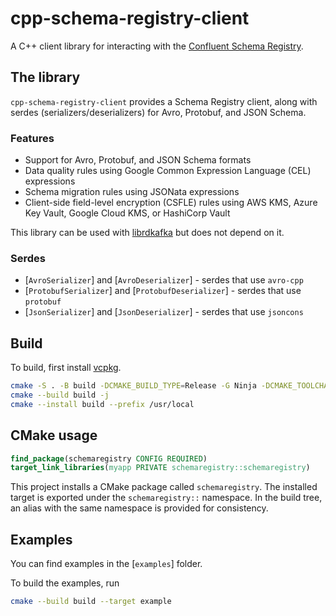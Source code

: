 # cpp-schema-registry-client

A C++ client library for interacting with the
[Confluent Schema Registry](https://github.com/confluentinc/schema-registry).

## The library

`cpp-schema-registry-client` provides a Schema Registry client, along with serdes (serializers/deserializers) for
Avro, Protobuf, and JSON Schema.

### Features

- Support for Avro, Protobuf, and JSON Schema formats
- Data quality rules using Google Common Expression Language (CEL) expressions
- Schema migration rules using JSONata expressions
- Client-side field-level encryption (CSFLE) rules using AWS KMS, Azure Key Vault, Google Cloud KMS, or HashiCorp Vault

This library can be used with [librdkafka](https://github.com/confluentinc/librdkafka) but does not depend on it.

### Serdes

- [`AvroSerializer`] and [`AvroDeserializer`] - serdes that use `avro-cpp`
- [`ProtobufSerializer`] and [`ProtobufDeserializer`] - serdes that use `protobuf`
- [`JsonSerializer`] and [`JsonDeserializer`] - serdes that use `jsoncons`


## Build

To build, first install [vcpkg](https://github.com/microsoft/vcpkg).

```sh
cmake -S . -B build -DCMAKE_BUILD_TYPE=Release -G Ninja -DCMAKE_TOOLCHAIN_FILE="${VCPKG_ROOT}/scripts/buildsystems/vcpkg.cmake"
cmake --build build -j
cmake --install build --prefix /usr/local
```

## CMake usage

```cmake
find_package(schemaregistry CONFIG REQUIRED)
target_link_libraries(myapp PRIVATE schemaregistry::schemaregistry)
```

This project installs a CMake package called `schemaregistry`. The installed target is exported under the `schemaregistry::` namespace. In the build tree, an alias with the same namespace is provided for consistency.

## Examples

You can find examples in the [`examples`] folder.

To build the examples, run

```sh
cmake --build build --target example
```

